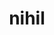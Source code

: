 ---
title: nihil
meaning: nothing
ch: 4
pos: noun
abbgender: n.
abbgender2: neut.
gender: neuter
declension: third
note: can be nominative or accusative
derivative: annihilate, nihilist
---
